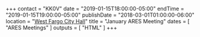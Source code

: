 +++
contact = "KK0V"
date = "2019-01-15T18:00:00-05:00"
endTime = "2019-01-15T19:00:00-05:00"
publishDate = "2018-03-01T01:00:00-06:00"
location = "[West Fargo City Hall](/places/west-fargo-city-hall/)"
title = "January ARES Meeting"
dates = [ "ARES Meetings" ]
outputs = [ "HTML" ]
+++
